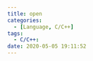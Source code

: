 ```yaml
---
title: open
categories:
  - [Language, C/C++]
tags:
  - C/C++: 
date: 2020-05-05 19:11:52
---
```


<!--more-->
